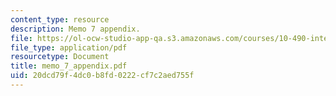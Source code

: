 ```yaml
---
content_type: resource
description: Memo 7 appendix.
file: https://ol-ocw-studio-app-qa.s3.amazonaws.com/courses/10-490-integrated-chemical-engineering-i-fall-2006/20dcd79f4dc0b8fd0222cf7c2aed755f_memo_7_appendix.pdf
file_type: application/pdf
resourcetype: Document
title: memo_7_appendix.pdf
uid: 20dcd79f-4dc0-b8fd-0222-cf7c2aed755f
---
```

